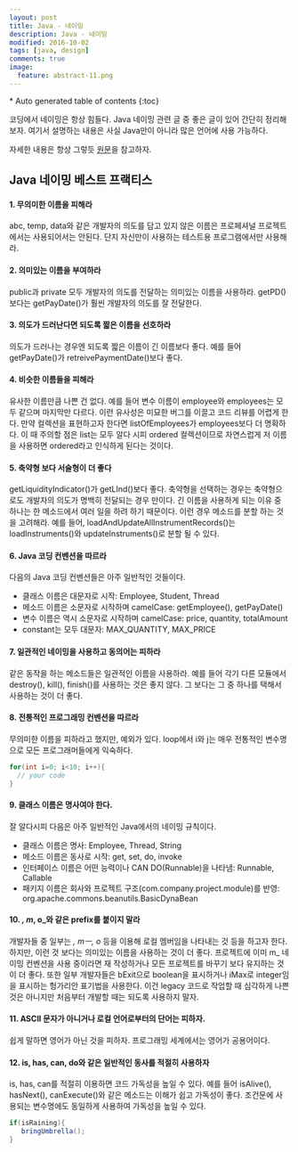 ```yaml
---
layout: post
title: Java - 네이밍
description: Java - 네이밍
modified: 2016-10-02
tags: [java, design]
comments: true
image:
  feature: abstract-11.png
---
```


<section id="table-of-contents" class="toc">
<div id="drawer" markdown="1">
*  Auto generated table of contents
{:toc}
</div>
</section><!-- /#table-of-contents -->

코딩에서 네이밍은 항상 힘들다. Java 네이밍 관련 글 중 좋은 글이 있어 간단히 정리해 보자. 여기서 설명하는 내용은 사실 Java만이 아니라 많은 언어에 사용 가능하다. 

자세한 내용은 항상 그렇듯 [원문](http://javarevisited.blogspot.sg/2014/10/10-java-best-practices-to-name-variables-methods-classes-packages.html)을 참고하자.

## Java 네이밍 베스트 프랙티스  

#### 1. 무의미한 이름을 피해라

abc, temp, data와 같은 개발자의 의도를 담고 있지 않은 이름은 프로페셔널 프로젝트에서는 사용되어서는 안된다. 단지 자신만이 사용하는 테스트용 프로그램에서만 사용해라.

#### 2. 의미있는 이름을 부여하라 

public과 private 모두 개발자의 의도를 전달하는 의미있는 이름을 사용하라. getPD()보다는 getPayDate()가 훨씬 개발자의 의도를 잘 전달한다. 

#### 3. 의도가 드러난다면 되도록 짧은 이름을 선호하라

의도가 드러나는 경우엔 되도록 짧은 이름이 긴 이름보다 좋다. 예를 들어 getPayDate()가 retreivePaymentDate()보다 좋다. 

#### 4. 비슷한 이름들을 피해라

유사한 이름만큼 나쁜 건 없다. 예를 들어 변수 이름이 employee와 employees는 모두 같으며 마지막만 다르다. 이런 유사성은 미묘한 버그를 이끌고 코드 리뷰를 어렵게 한다. 만약 컬렉션을 표현하고자 한다면 listOfEmployees가 employees보다 더 명확하다. 이 때 주의할 점은 list는 모두 알다 시피 ordered 컬렉션이므로 자연스럽게 저 이름을 사용하면 ordered라고 인식하게 된다는 것이다. 

#### 5. 축약형 보다 서술형이 더 좋다

getLiquidityIndicator()가 getLInd()보다 좋다. 축약형을 선택하는 경우는 축약형으로도 개발자의 의도가 명백히 전달되는 경우 만이다. 
긴 이름을 사용하게 되는 이유 중 하나는 한 메소드에서 여러 일을 하려 하기 때문이다. 이런 경우 메소드를 분할 하는 것을 고려해라. 예를 들어, loadAndUpdateAllInstrumentRecords()는 loadInstruments()와 updateInstruments()로 분할 될 수 있다. 

#### 6. Java 코딩 컨벤션을 따르라

다음의 Java 코딩 컨벤션들은 아주 일반적인 것들이다. 

- 클래스 이름은 대문자로 시작: Employee, Student, Thread
- 메소드 이름은 소문자로 시작하며 camelCase: getEmployee(), getPayDate()
- 변수 이름은 역시 소문자로 시작하며 camelCase:  price, quantity, totalAmount
- constant는 모두 대문자: MAX_QUANTITY, MAX_PRICE

#### 7. 일관적인 네이밍을 사용하고 동의어는 피하라

같은 동작을 하는 메소드들은 일관적인 이름을 사용하라. 예를 들어 각기 다른 모듈에서 destroy(), kill(), finish()를 사용하는 것은 좋지 않다. 그 보다는 그 중 하나를 택해서 사용하는 것이 더 좋다. 

#### 8. 전통적인 프로그래밍 컨벤션을 따르라

무의미한 이름을 피하라고 했지만, 예외가 있다. loop에서 i와 j는 매우 전통적인 변수명으로 모든 프로그래머들에게 익숙하다. 

```java
for(int i=0; i<10; i++){
  // your code
}
```

#### 9. 클래스 이름은 명사여야 한다. 

잘 알다시피 다음은 아주 일반적인 Java에서의 네이밍 규칙이다. 

- 클래스 이름은 명사: Employee, Thread, String
- 메소드 이름은 동사로 시작: get, set, do, invoke
- 인터페이스 이름은 어떤 능력이나 CAN DO(Runnable)을 나타냄: Runnable, Callable
- 패키지 이름은 회사와 프로젝트 구조(com.company.project.module)를 반영: org.apache.commons.beanutils.BasicDynaBean

#### 10. _, m_, o_와 같은 prefix를 붙이지 말라

개발자들 중 일부는 _, mㅡ, o_ 등을 이용해 로컬 멤버임을 나타내는 것 등을 하고자 한다. 하지만, 이런 것 보다는 의미있는 이름을 사용하는 것이 더 좋다. 프로젝트에 이미 m_ 네이밍 컨벤션을 사용 중이라면 재 작성하거나 모든 프로젝트를 바꾸기 보다 유지하는 것이 더 좋다. 
또한 일부 개발자들은 bExit으로 boolean을 표시하거나 iMax로 integer임을 표시하는 헝가리안 표기법을 사용한다. 이건 legacy 코드로 작업할 때 심각하게 나쁜 것은 아니지만 처음부터 개발할 때는 되도록 사용하지 말자. 

#### 11. ASCII 문자가 아니거나 로컬 언어로부터의 단어는 피하자. 

쉽게 말하면 영어가 아닌 것을 피하자. 프로그래밍 세계에서는 영어가 공용어이다. 

#### 12. is, has, can, do와 같은 일반적인 동사를 적절히 사용하자 

is, has, can를 적절히 이용하면 코드 가독성을 높일 수 있다. 예를 들어 isAlive(), hasNext(), canExecute()와 같은 메소드는 이해가 쉽고 가독성이 좋다. 
조건문에 사용되는 변수명에도 동일하게 사용하여 가독성을 높일 수 있다. 

```java
if(isRaining){
   bringUmbrella();
}
```
